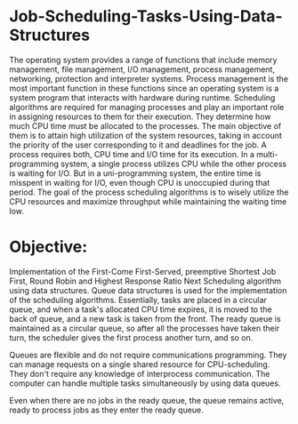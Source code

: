 # Job-Scheduling-Tasks-Using-Data-Structures
The operating system provides a range of functions that include memory management, file management, I/O management, process management, networking, protection and interpreter systems. Process management is the most important function in these functions since an operating system is a system program that interacts with hardware during runtime. Scheduling algorithms are required for managing processes and play an important role in assigning resources to them for their execution. They determine how much CPU time must be allocated to the processes. The main objective of them is to attain high utilization of the system resources, taking in account the priority of the user corresponding to it and deadlines for the job. A process requires both, CPU time and I/O time for its execution. In a multi-programming system, a single process utilizes CPU while the other process is waiting for I/O. But in a uni-programming system, the entire time is misspent in waiting for I/O, even though CPU is unoccupied during that period. The goal of the process scheduling algorithms is to wisely utilize the CPU resources and maximize throughput while maintaining the waiting time low. 

# Objective:
Implementation of the First-Come First-Served, preemptive Shortest Job First, Round Robin and Highest Response Ratio Next Scheduling algorithm using data structures. Queue data structures is used for the implementation of the scheduling algorithms. Essentially, tasks are placed in a circular queue, and when a task's allocated CPU time expires, it is moved to the back of queue, and a new task is taken from the front. The ready queue is maintained as a circular queue, so after all the processes have taken their turn, the scheduler gives the first process another turn, and so on.

Queues are flexible and do not require communications programming. They can manage requests on a single shared resource for CPU-scheduling. They don't require any knowledge of interprocess communication. The computer can handle multiple tasks simultaneously by using data queues. 

Even when there are no jobs in the ready queue, the queue remains active, ready to process jobs as they enter the ready queue.
